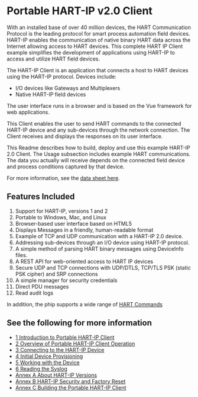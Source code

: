 # Portable HART-IP v2.0 Client

With an installed base of over 40 million devices, the HART Communication Protocol is the leading protocol for smart process automation field devices.  HART-IP enables the communication of native binary HART data across the Internet allowing access to HART devices.  This complete HART IP Client example simplifies the development of applications using HART-IP to access and utilize HART field devices.

The HART-IP Client is an application that connects a host to HART devices using the HART-IP protocol.  Devices include: 
* I/O devices like Gateways and Multiplexers 
* Native HART-IP field devices

The user interface runs in a browser and is based on the Vue framework for web applications.

This Client enables the user to send HART commands to the connected HART-IP device and any sub-devices through the network connection.  The Client receives and displays the responses on its user interface.

This Readme describes how to build, deploy and use this example HART-IP 2.0 Client.  The Usage subsection includes example HART communications.  The data you actually will receive depends on the connected field device and process conditions captured by that device.

For more information, see the [data sheet here](https://support.fieldcommgroup.org/helpdesk/attachments/8098934129).

## Features Included

1. Support for HART-IP, versions  1 and 2
2. Portable to Windows, Mac, and Linux
3. Browser-based user interface based on HTML5
4. Displays  Messages in a friendly, human-readable format
4. Example of TCP and UDP communication with a HART-IP 2.0 device.
2. Addressing sub-devices through an I/O device using HART-IP protocol.
3. A simple method of parsing HART binary messages using DeviceInfo files.
4. A REST API for web-oriented access to HART IP devices
6. Secure UDP and TCP connections with UDP/DTLS, TCP/TLS PSK (static PSK cipher) and SRP connections
7. A simple manager for security credentials
8. Direct PDU messages
9. Read audit logs

In addition, the phip supports a wide range of [HART Commands](doc/Portable%20HART-IP%20Commands.r1.md) 

## See the following for more information

- [1 Introduction to Portable HART-IP Client](doc/1-Intro.r1.md)
- [2 Overview of Portable HART-IP Client Operation](doc/2-Overview.r1.md)
- [3 Connecting to the HART-IP Device](doc/3-Connecting%20to%20the%20device.r1.md)
- [4 Initial Device Provisioning](doc/4-Initial%20Device%20Provisioning.r1.md)
- [5 Working with the Device](doc/5-Working%20with%20the%20Device.r1.md)
- [6 Reading the Syslog](doc/6-Reading%20the%20syslog.r1.md)
- [Annex A About HART-IP Versions](doc/A-About%20HART-IP%20Versions.r1.md)
- [Annex B HART-IP Security and Factory Reset](doc/B-Security%20and%20Factory%20Reset.r1.md)
- [Annex C Building the Portable HART-IP Client](doc/C-Building%20the%20Portable%20HART-IP%20Client.md)



